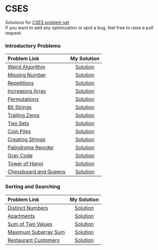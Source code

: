 # CSES

Solutions for [CSES problem set](https://cses.fi/problemset/) \
If you want to add any optimization or spot a bug, feel free to raise a pull request.

### Introductory Problems

| Problem Link | My Solution |
| :------------ | :-----------: |
| [Weird Algorithm](https://cses.fi/problemset/task/1068) | [Solution](./Introductory_Problems/Weird_Algorithm.cpp) |
| [Missing Number](https://cses.fi/problemset/task/1083) | [Solution](./Introductory_Problems/Missing_Number.cpp) |
| [Repetitions](https://cses.fi/problemset/task/1069) | [Solution](./Introductory_Problems/Repetitions.cpp) |
| [Increasing Array](https://cses.fi/problemset/task/1094) | [Solution](./Introductory_Problems/Increasing_Array.cpp) |
| [Permutations](https://cses.fi/problemset/task/1070/) | [Solution](./Introductory_Problems/Permutations.cpp) |
| [Bit Strings](https://cses.fi/problemset/task/1617/) | [Solution](./Introductory_Problems/Bit_Strings.cpp) |
| [Trailing Zeros](https://cses.fi/problemset/task/1618) | [Solution](./Introductory_Problems/Trailing_Zeros.cpp) |
| [Two Sets](https://cses.fi/problemset/task/1092/) | [Solution](./Introductory_Problems/Two_Sets.cpp) |
| [Coin Piles](https://cses.fi/problemset/task/1754/) | [Solution](./Introductory_Problems/Coin_Piles.cpp) |
| [Creating Strings](https://cses.fi/problemset/task/1622) | [Solution](./Introductory_Problems/Creating_Strings.cpp) |
| [Palindrome Reorder](https://cses.fi/problemset/task/1755) | [Solution](./Introductory_Problems/Palindrome_Reorder.cpp) |
| [Gray Code](https://cses.fi/problemset/task/2205/) | [Solution](./Introductory_Problems/Gray_Code.cpp) |
| [Tower of Hanoi](https://cses.fi/problemset/task/2165/)  | [Solution](./Introductory_Problems/Tower_of_Hanoi.cpp) |
| [Chessboard and Queens](https://cses.fi/problemset/task/1624/) |  [Solution](./Introductory_Problems/Chessboard_and_Queens.cpp) |


### Sorting and Searching

| Problem Link | My Solution |
| :------------ | :-----------: |
| [Distinct Numbers](https://cses.fi/problemset/task/1621/) | [Solution](./Sorting_and_Searching/Distinct_Numbers.cpp) |
| [Apartments](https://cses.fi/problemset/task/1084/) | [Solution](./Sorting_and_Searching/Apartments.cpp) |
| [Sum of Two Values](https://cses.fi/problemset/result/9002551/) | [Solution](./Sorting_and_Searching/Sum_of_Two_Values.cpp) |
| [Maximum Subarray Sum](https://cses.fi/problemset/task/1643/) | [Solution](./Sorting_and_Searching/Maximum_Subarray_Sum.cpp) |
| [Restaurant Customers](https://cses.fi/problemset/task/1619/) | [Solution](./Sorting_and_Searching/Restaurant_Customers.cpp) |
